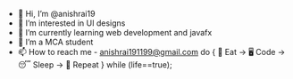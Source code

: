- 👋 Hi, I’m @anishrai19
- 👀 I’m interested in UI designs
- 🌱 I’m currently learning web development and javafx
- 💞️ I’m a MCA student
- 📫 How to reach me - anishrai191199@gmail.com
do
{
🍜 Eat -> 🖥️ Code -> 😴 Sleep -> 🔁 Repeat
} while (life==true);

<!---
anishrai19/anishrai19 is a ✨ special ✨ repository because its `README.md` (this file) appears on your GitHub profile.
You can click the Preview link to take a look at your changes.
--->

